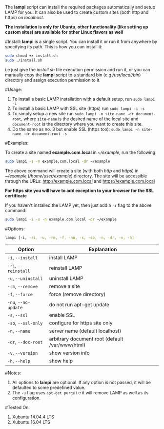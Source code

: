 The **lampi** script can install the required packages automatically and setup LAMP for you. It can also be used to create custom sites (both http and https) on *localhost*.

**The installation is only for Ubuntu, other functionality (like setting up custom sites) are available for other Linux flavors as well**

#Install:
**lampi** is a single script. You can install it or run it from anywhere by specifying its path. This is how you can install it:

```sh
sudo chmod +x install.sh
sudo ./install.sh
```
i.e just give the *install.sh* file execution permission and run it, or you can manually copy the **lampi** script to a standard bin (e.g */usr/local/bin*) directory and assign execution permission to it.

#Usage:

1. To install a basic LAMP installation with a default setup, run `sudo lampi -i`
2. To install a basic LAMP with SSL site (https) run `sudo lampi -i -s`
3. To simply setup a new site run `sudo lampi -n site-name -dr document-root`, where `site-name` is the desired name of the local site and `document-root` is the directory where you want to create this site.
4. Do the same as no. 3 but enable SSL (https too): `sudo lampi -n site-name -dr document-root -s`

#Examples:

To create a site named **example.com.local** in *~/example*, run the following:

```sh
sudo lampi -s -n example.com.local -dr ~/example
```
The above command will create a site (with both *http* and *https*) in *~/example* (*/home/user/example*) directory. The site will be accessible through the URLs:
http://example.com.local and https://example.com.local

**For https site you will have to add exception to your browser for the SSL certificate**

If you haven't installed the LAMP yet, then just add a `-i` flag to the above command:

```sh
sudo lampi -i -s -n example.com.local -dr ~/example
```

#Options:

```sh
lampi [-i, -ri, -u, -rm, -f, -nu, -s, -so, -n, -dr, -v, -h]
```

Option | Explanation
------ | -----------
`-i`, `--install` | install LAMP
`-ri`, `--reinstall` | reinstall LAMP
`-u`, `--uninstall`  | uninstall LAMP
`-rm`, `--remove` | remove a site
`-f`, `--force` | force (remove directory)
`-nu`, `--no-update` | do not run apt-get update
`-s`, `--ssl` | enable SSL 
`-so`, `--ssl-only` | configure for https site only 
`-n`, `--name` | server name (default localhost)
`-dr`, `--doc-root` | arbitrary document root (default /var/www/html)
`-v`, `--version` | show version info
 `-h`, `--help` | show help 

#Notes:

1. All options to **lampi** are optional. If any option is not passed, it will be defaulted to some predefined value.
2. The `-u` flag uses `apt-get purge` i.e it will remove LAMP as well as its configuration.

#Tested On:

1. Xubuntu 14.04.4 LTS
2. Xubuntu 16.04 LTS
